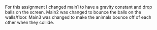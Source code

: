 For this assignment I changed main1 to have a gravity constant and drop balls on the screen. Main2
was changed to bounce the balls on the walls/floor. Main3 was changed to make the animals bounce off of each 
other when they collide.